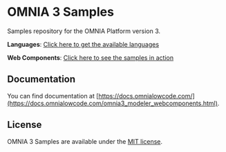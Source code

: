 # OMNIA 3 Samples
Samples repository for the OMNIA Platform version 3.

**Languages**: [Click here to get the available languages](https://github.com/OMNIALowCode/omnia3-samples/tree/master/languages)

**Web Components**: [Click here to see the samples in action](https://omnialowcode.github.io/omnia3-samples/webcomponents/docs)


## Documentation

You can find documentation at [https://docs.omnialowcode.com/](https://docs.omnialowcode.com/omnia3_modeler_webcomponents.html).

## License

OMNIA 3 Samples are available under the [MIT license](http://opensource.org/licenses/MIT).
